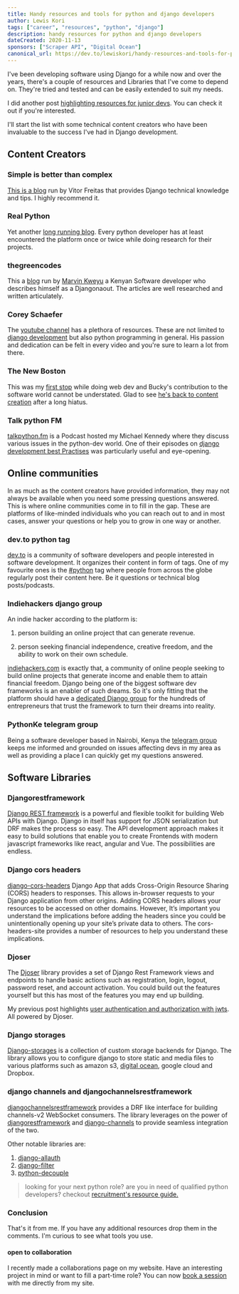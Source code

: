 ```yaml
---
title: Handy resources and tools for python and django developers
author: Lewis Kori
tags: ["career", "resources", "python", "django"]
description: handy resources for python and django developers
dateCreated: 2020-11-13
sponsors: ["Scraper API", "Digital Ocean"]
canonical_url: https://dev.to/lewiskori/handy-resources-and-tools-for-python-and-django-developers-ecg
---
```


I've been developing software using Django for a while now and over the years, there's a couple of resources and Libraries that I've come to depend on. They're tried and tested and can be easily extended to suit my needs.

I did another post [highlighting resources for junior devs](/blog/list-of-resources-for-junior-developers/). You can check it out if you're interested.

I'll start the list with some technical content creators who have been invaluable to the success I've had in Django development.

## Content Creators

### Simple is better than complex

[This is a blog](https://simpleisbetterthancomplex.com/) run by Vitor Freitas that provides Django technical knowledge and tips.
I highly recommend it.

### Real Python

Yet another [long running blog](https://realpython.com/). Every python developer has at least encountered the platform once or twice while doing research for their projects.

### thegreencodes

This a [blog](https://marvinkweyu.thegreencodes.com/articles/) run by [Marvin Kweyu](https://twitter.com/marvinus_j) a Kenyan Software developer who describes himself as a Djangonaout. The articles are well researched and written articulately.

### Corey Schaefer

The [youtube channel](https://www.youtube.com/user/schafer5) has a plethora of resources. These are not limited to [django development](https://www.youtube.com/playlist?list=PL-osiE80TeTtoQCKZ03TU5fNfx2UY6U4p) but also python programming in general. His passion and dedication can be felt in every video and you're sure to learn a lot from there.

### The New Boston

This was my [first stop](https://www.youtube.com/playlist?list=PL6gx4Cwl9DGBlmzzFcLgDhKTTfNLfX1IK) while doing web dev and Bucky's contribution to the software world cannot be understated.
Glad to see [he's back to content creation](https://www.youtube.com/watch?v=D-3i1g5YFik) after a long hiatus.

### Talk python FM

[talkpython.fm](https://talkpython.fm/) is a Podcast hosted my Michael Kennedy where they discuss various issues in the python-dev world.
One of their episodes on [django development best Practises](https://talkpython.fm/episodes/show/277/10-tips-every-django-developer-should-know) was particularly useful and eye-opening.

## Online communities

In as much as the content creators have provided information, they may not always be available when you need some pressing questions answered. This is where online communities come in to fill in the gap. These are platforms of like-minded individuals who you can reach out to and in most cases, answer your questions or help you to grow in one way or another.

### dev.to python tag

[dev.to](https://dev.to/) is a community of software developers and people interested in software development.
It organizes their content in form of tags. One of my favourite ones is the [#python](https://dev.to/t/python) tag where people from across the globe regularly post their content here. Be it questions or technical blog posts/podcasts.

### Indiehackers django group

An indie hacker according to the platform is:

1. person building an online project that can generate revenue.

2. person seeking financial independence, creative freedom, and the ability to work on their own schedule.

[indiehackers.com](https://www.indiehackers.com/) is exactly that, a community of online people seeking to build online projects that generate income and enable them to attain financial freedom. Django being one of the biggest software dev frameworks is an enabler of such dreams. So it's only fitting that the platform should have a [dedicated Django group](https://www.indiehackers.com/group/django) for the hundreds of entrepreneurs that trust the framework to turn their dreams into reality.

### PythonKe telegram group

Being a software developer based in Nairobi, Kenya the [telegram group](https://t.me/pythonKE) keeps me informed and grounded on issues affecting devs in my area as well as providing a place I can quickly get my questions answered.

## Software Libraries

### Djangorestframework

[Django REST framework](https://www.django-rest-framework.org/) is a powerful and flexible toolkit for building Web APIs with Django. Django in itself has support for JSON serialization but DRF makes the process so easy.
The API development approach makes it easy to build solutions that enable you to create Frontends with modern javascript frameworks like react, angular and Vue. The possibilities are endless.

### Django cors headers

[django-cors-headers](https://pypi.org/project/django-cors-headers/) Django App that adds Cross-Origin Resource Sharing (CORS) headers to responses. This allows in-browser requests to your Django application from other origins.
Adding CORS headers allows your resources to be accessed on other domains. However, It’s important you understand the implications before adding the headers since you could be unintentionally opening up your site’s private data to others. The cors-headers-site provides a number of resources to help you understand these implications.

### Djoser

The [Djoser](https://djoser.readthedocs.io/en/latest/introduction.html) library provides a set of Django Rest Framework views and endpoints to handle basic actions such as registration, login, logout, password reset, and account activation. You could build out the features yourself but this has most of the features you may end up building.

My previous post highlights [user authentication and authorization with jwts](/blog/user-registration-and-authorization-on-a-django-api-with-djoser-and-json-web-tokens/).
All powered by Djoser.

### Django storages

[Django-storages](https://django-storages.readthedocs.io/en/latest/) is a collection of custom storage backends for Django. The library allows you to configure django to store static and media files to various platforms such as amazon s3, [digital ocean](https://m.do.co/c/2282403be01f), google cloud and Dropbox.

### django channels and djangochannelsrestframework

[djangochannelsrestframework](https://pypi.org/project/djangochannelsrestframework/) provides a DRF like interface for building channels-v2 WebSocket consumers. The library leverages on the power of [djangorestframework](#djangorestframework) and [django-channels](https://channels.readthedocs.io/en/stable/) to provide seamless integration of the two.

Other notable libraries are:

1. [django-allauth](https://django-allauth.readthedocs.io/en/latest/installation.html)
2. [django-filter](https://django-filter.readthedocs.io/en/stable/)
3. [python-decouple](https://pypi.org/project/python-decouple/)

> looking for your next python role? are you in need of qualified python developers?
checkout [recruitment's resource guide.](https://recruitment.com/recommendations/hire-python-developers)

### Conclusion

That's it from me. If you have any additional resources drop them in the comments. I'm curious to see what tools you use.

#### open to collaboration

I recently made a collaborations page on my website. Have an interesting project in mind or want to fill a part-time role?
You can now [book a session](/collaborate) with me directly from my site.
